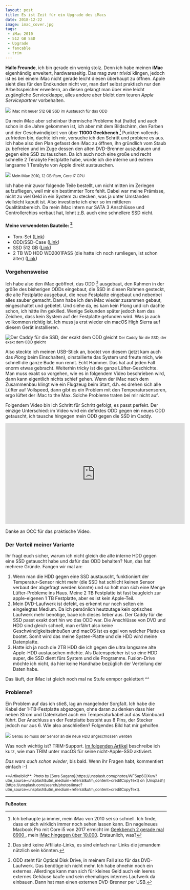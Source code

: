 ```yaml
---
layout: post
title: Es ist Zeit für ein Upgrade des iMacs
date: 2018-12-22
image: imac_cover.jpg
tags: 
 - iMac 2010
 - 512 GB SSD
 - Upgrade
 - fancable
 - trim
---
```


**Hallo Freunde**, ich bin gerade ein wenig stolz. Denn ich habe meinen **iMac** eigenhändig erweitert, hardwareseitig. Das mag zwar *trivial* klingen, jedoch ist es bei einem iMac nicht gerade leicht diesen überhaupt zu öffnen. Apple sieht dies für den Endkunden nicht vor, man darf selbst praktisch nur den Arbeitsspeicher erweitern, an diesen gelangt man über eine leicht zugängliche Serviceklappe, alles andere aber bleibt dem teuren *Apple Servicepartner* vorbehalten. <!--more-->

![](/assets/2018/12/imac/upgrade.png)
<small>iMac mit neuer 512 GB SSD im Austausch für das ODD</small>

Da mein iMac aber scheinbar thermische Probleme hat (hatte) und auch schon in die Jahre gekommen ist, ich aber mit dem Bildschirm, den Farben und der Geschwindigkeit von über **11000 Geekbench** [^3] Punkten vollends zufrieden bin, dachte ich mir, versuche ich den Schritt und probiere es aus. Ich habe also den Plan gefasst den iMac zu öffnen, ihn gründlich vom Staub zu befreien und im Zuge dessen den alten DVD-Brenner auszubauen und gegen eine SSD zu tauschen. Da ich auch noch eine große und recht schnelle 2 Terabyte Festplatte habe, würde ich die interne und extrem langsame 1 Terabyte von Apple direkt austauschen. 

![](/assets/2018/12/imac/overview.png)
<small>Mein iMac 2010, 12 GB-Ram, Core i7 CPU</small>

Ich habe mir zuvor folgende Teile bestellt, um nicht mitten im Zerlegen aufzufliegen, weil mir ein bestimmter Torx fehlt. Dabei war meine Prämisse, nicht zu viel Geld in ein System zu stecken, was ja unter Umständen vielleicht kaputt ist. Also investierte ich eher so im mittleren Qualitätsbereich. Da mein iMac intern nur SATA 3 Anschlüsse und Controllerchips verbaut hat, lohnt z.B. auch eine schnellere SSD nicht. 

#### Meine verwendeten Bauteile: [^1]

- Torx-Set ([Link](https://www.amazon.de/gp/product/B00445Y48G/ref=oh_aui_detailpage_o00_s01?ie=UTF8&psc=1))
- ODD/SSD-Case ([Link](https://www.amazon.de/gp/product/B00F23Y2BS/ref=oh_aui_detailpage_o00_s00?ie=UTF8&psc=1))
- SSD 512 GB ([Link](https://www.amazon.de/gp/product/B00D1E6RMW/ref=oh_aui_detailpage_o00_s01?ie=UTF8&psc=1))
- 2 TB WD HDD WD2001FASS (die hatte ich noch rumliegen, ist schon älter) ([Link](https://www.amazon.de/Western-Digital-WD2001FASS-interne-Festplatte/dp/B002MD05SA))

### Vorgehensweise

Ich habe also den iMac geöffnet, das ODD [^2] ausgebaut, den Rahmen in der größe des bisherigen ODDs eingebaut, die SSD in diesen Rahmen gesteckt, die alte Festplatte ausgebaut, die neue Festplatte eingebaut und nebenbei alles sauber gemacht. Dann habe ich den iMac wieder zusammen gebaut, eingeschaltet und gebetet. Und siehe da, es kam kein Plong und ich dachte schon, ich hätte ihn gekilled. Wenige Sekunden später jedoch kam das Zeichen, dass kein System auf der Festplatte gefunden wird. Was ja auch vollkommen richtig ist. Ich muss ja erst wieder ein macOS High Sierra auf diesem Gerät installieren. 

![Der Caddy für die SSD, der exakt dem ODD gleicht](/assets/2018/12/imac/caddy.jpg)
<small>Der Caddy für die SSD, der exakt dem ODD gleicht</small>

Also steckte ich meinen USB-Stick an, bootet von diesem (jetzt kam auch das *Plong* beim Einschalten), oinstallierte das System und freute mich, wie schnell die ganze Bude nun rennt. Echt Hammer. Das hat auf jeden Fall enorm etwas gebracht. Weiterhin tricky ist die ganze Lüfter-Geschichte. Man muss exakt so vorgehen, wie es in folgendem Video beschrieben wird, dann kann eigentlich nichts schief gehen. Wenn der iMac nach dem Zusammenbau klingt wie ein Flugzeug beim Start, d.h. es drehen sich alle Lüfter auf Vollspeed, dann gibt es ein Problem mit den Temperatursensoren, ergo lüftet der iMac to the Max. Solche Probleme traten bei mir nicht auf.

Folgendem Video bin ich Schritt für Schritt gefolgt, es passt perfekt. Der einzige Unterschied: im Video wird ein defektes ODD gegen ein neues ODD getauscht, ich tausche hingegen mein ODD gegen die SSD im Caddy.

<div align="center">
	<iframe width="560" height="315" src="https://www.youtube.com/embed/NhikeiS3qho" frameborder="0" allow="accelerometer; autoplay; encrypted-media; gyroscope; picture-in-picture" allowfullscreen></iframe>
</div>

Danke an OCC für das praktische Video.

### Der Vorteil meiner Variante
Ihr fragt euch sicher, warum ich nicht gleich die alte interne HDD gegen eine SSD getauscht habe und dafür das ODD behalten? Nun, das hat mehrere Gründe. Fangen wir mal an:

1. Wenn man die HDD gegen eine SSD austauscht, funktioniert der Temperatur-Sensor nicht mehr (die SSD hat schlicht keinen Sensor verbaut der abgefragt werden könnte) und so holt man sich eine Menge Lüfter-Probleme ins Haus. Meine 2 TB Festplatte ist fast baugleich zur apple-eigenen 1 TB Festplatte, aber es ist kein Apple-Teil.
2. Mein DVD-Laufwerk ist defekt, es erkennt nur noch selten ein eingelegtes Medium. Da ich persönlich heutzutage kein optisches Laufwerk mehr benötige, baue ich dieses lieber aus. Der Caddy für die SSD passt exakt dort hin wo das ODD war. Die Anschlüsse von DVD und HDD sind gleich schnell, man erfährt also keine Geschwindigkeitseinbußen und macOS ist es egal von welcher Platte es bootet. Somit wird das meine Systen-Platte und die HDD wird meine Datenplatte.
3. Hatte ich ja noch die 2TB HDD die ich gegen die ultra langsame alte Apple-HDD austauschen möchte. Als Datenspeicher ist so eine HDD super, die SSD dient fürs System und die Programme. Fusion-Drive möchte ich nicht, da hier keine Handhabe bezüglich der Verteilung der Daten habe.

Das läuft, der iMac ist gleich noch mal ne Stufe enmpor geklettert ^^ 

### Probleme?
Ein Problem auf das ich stieß, lag an mangelnder Sorgfalt. Ich habe die Kabel der 1-TB-Festplatte abgezogen, ohne daran zu denken dass hier neben Strom und Datenkabel auch ein Temperaturkabel auf das Mainboard führt. Der Anschluss an der Festplatte besteht aus 8 Pins, der Stecker jedoch nur aus 6. Wie also anschließen? Folgendes Bild hat mir geholfen.

![](/assets/2018/12/imac/fan.jpg)
<small>Genau so muss der Sensor an die neue HDD angeschlossen werden</small>

Was noch wichtig ist? TRIM-Support. [Im folgenden Artikel](/2018/12/22/how-to-enable-trim/) beschreibe ich kurz, wie man TRIM unter macOS für seine nicht-Apple-SSD aktiviert.

*Das wars auch schon wieder*, bis bald. Wenn ihr Fragen habt, kommentiert einfach :-)

<small>
**Artikelbild**: Photo by [Sora Sagano](https://unsplash.com/photos/WFSap6CIXuw?utm_source=unsplash&utm_medium=referral&utm_content=creditCopyText) on [Unsplash](https://unsplash.com/search/photos/imac?utm_source=unsplash&utm_medium=referral&utm_content=creditCopyText).
</small>

---

**Fußnoten**:

[^1]: Das sind keine Affiliate-Links, es sind einfach nur Links die jemandem nützlich sein könnten. 
[^2]: ODD steht für Optical Disk Drive, in meinem Fall also für das DVD-Laufwerk. Das benötige ich nicht mehr. Ich habe ohnehin noch ein externes. Allerdings kann man sich für kleines Geld auch ein leeres externes Gehäuse kaufe und sein ehemaliges internes Laufwerk da einbauen. Dann hat man einen externen DVD-Brenner per USB.
[^3]: Ich behaupte ja immer, mein iMac von 2010 sei so schnell. Ich finde, dass er sich wirklich immer noch sehen lassen kann. Ein nagelneues Macbook Pro mit Core i5 von 2017 erreicht im [Geekbench 2 gerade mal 8900 ](https://everymac.com/systems/apple/macbook_pro/specs/macbook-pro-core-i5-2.0-13-late-2016-retina-display-no-touch-bar-specs.html), mein [iMac hingegen über 10.000](https://everymac.com/systems/apple/imac/specs/imac-core-i7-2.93-27-inch-aluminum-mid-2010-specs.html). Erstaunlich, was?